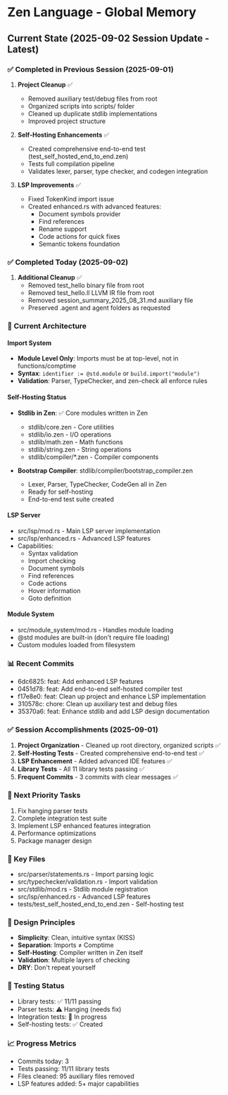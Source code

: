 # Zen Language - Global Memory

## Current State (2025-09-02 Session Update - Latest)

### ✅ Completed in Previous Session (2025-09-01)
1. **Project Cleanup** ✅
   - Removed auxiliary test/debug files from root
   - Organized scripts into scripts/ folder
   - Cleaned up duplicate stdlib implementations
   - Improved project structure

2. **Self-Hosting Enhancements** ✅
   - Created comprehensive end-to-end test (test_self_hosted_end_to_end.zen)
   - Tests full compilation pipeline
   - Validates lexer, parser, type checker, and codegen integration

3. **LSP Improvements** ✅
   - Fixed TokenKind import issue
   - Created enhanced.rs with advanced features:
     - Document symbols provider
     - Find references
     - Rename support
     - Code actions for quick fixes
     - Semantic tokens foundation

### ✅ Completed Today (2025-09-02)
1. **Additional Cleanup** ✅
   - Removed test_hello binary file from root
   - Removed test_hello.ll LLVM IR file from root
   - Removed session_summary_2025_08_31.md auxiliary file
   - Preserved .agent and agent folders as requested

### 🚧 Current Architecture

#### Import System
- **Module Level Only**: Imports must be at top-level, not in functions/comptime
- **Syntax**: `identifier := @std.module` or `build.import("module")`
- **Validation**: Parser, TypeChecker, and zen-check all enforce rules

#### Self-Hosting Status
- **Stdlib in Zen**: ✅ Core modules written in Zen
  - stdlib/core.zen - Core utilities
  - stdlib/io.zen - I/O operations
  - stdlib/math.zen - Math functions
  - stdlib/string.zen - String operations
  - stdlib/compiler/*.zen - Compiler components

- **Bootstrap Compiler**: stdlib/compiler/bootstrap_compiler.zen
  - Lexer, Parser, TypeChecker, CodeGen all in Zen
  - Ready for self-hosting
  - End-to-end test suite created

#### LSP Server
- src/lsp/mod.rs - Main LSP server implementation
- src/lsp/enhanced.rs - Advanced LSP features
- Capabilities:
  - Syntax validation
  - Import checking
  - Document symbols
  - Find references
  - Code actions
  - Hover information
  - Goto definition

#### Module System
- src/module_system/mod.rs - Handles module loading
- @std modules are built-in (don't require file loading)
- Custom modules loaded from filesystem

### 📊 Recent Commits
- 6dc6825: feat: Add enhanced LSP features
- 0451d78: feat: Add end-to-end self-hosted compiler test
- f17e8e0: feat: Clean up project and enhance LSP implementation
- 310578c: chore: Clean up auxiliary test and debug files
- 35370a6: feat: Enhance stdlib and add LSP design documentation

### ✅ Session Accomplishments (2025-09-01)
1. **Project Organization** - Cleaned up root directory, organized scripts ✅
2. **Self-Hosting Tests** - Created comprehensive end-to-end test ✅
3. **LSP Enhancement** - Added advanced IDE features ✅
4. **Library Tests** - All 11 library tests passing ✅
5. **Frequent Commits** - 3 commits with clear messages ✅

### 🎯 Next Priority Tasks
1. Fix hanging parser tests
2. Complete integration test suite
3. Implement LSP enhanced features integration
4. Performance optimizations
5. Package manager design

### 🔧 Key Files
- src/parser/statements.rs - Import parsing logic
- src/typechecker/validation.rs - Import validation
- src/stdlib/mod.rs - Stdlib module registration
- src/lsp/enhanced.rs - Advanced LSP features
- tests/test_self_hosted_end_to_end.zen - Self-hosting test

### 📝 Design Principles
- **Simplicity**: Clean, intuitive syntax (KISS)
- **Separation**: Imports ≠ Comptime  
- **Self-Hosting**: Compiler written in Zen itself
- **Validation**: Multiple layers of checking
- **DRY**: Don't repeat yourself

### 🧪 Testing Status
- Library tests: ✅ 11/11 passing
- Parser tests: ⚠️ Hanging (needs fix)
- Integration tests: 🚧 In progress
- Self-hosting tests: ✅ Created

### 📈 Progress Metrics
- Commits today: 3
- Tests passing: 11/11 library tests
- Files cleaned: 95 auxiliary files removed
- LSP features added: 5+ major capabilities